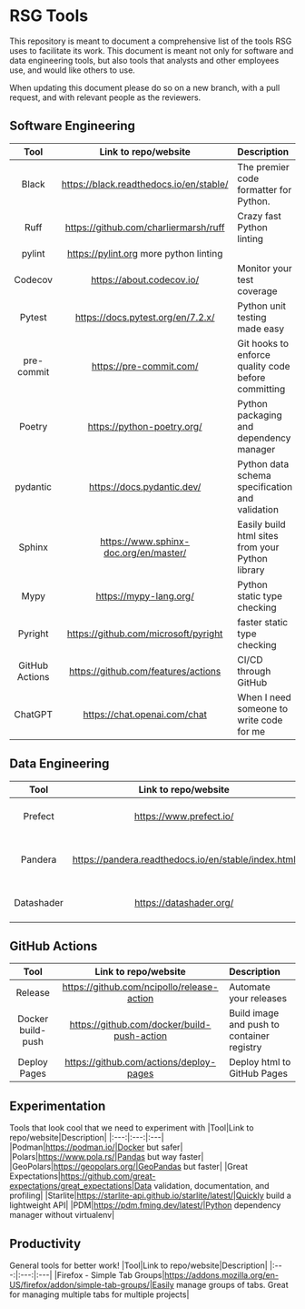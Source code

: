 # RSG Tools
This repository is meant to document a comprehensive list of the tools RSG uses to facilitate its work. This document is meant not only for software and data engineering tools, but also tools that analysts and other employees use, and would like others to use.

When updating this document please do so on a new branch, with a pull request, and with relevant people as the reviewers.

## Software Engineering
|Tool|Link to repo/website|Description|
|:---:|:---:|:---|
|Black|https://black.readthedocs.io/en/stable/|The premier code formatter for Python.|
|Ruff|https://github.com/charliermarsh/ruff|Crazy fast Python linting|
|pylint|https://pylint.org more python linting|
|Codecov|https://about.codecov.io/|Monitor your test coverage|
|Pytest|https://docs.pytest.org/en/7.2.x/|Python unit testing made easy|
|pre-commit|https://pre-commit.com/|Git hooks to enforce quality code before committing|
|Poetry|https://python-poetry.org/|Python packaging and dependency manager|
|pydantic|https://docs.pydantic.dev/|Python data schema specification and validation|
|Sphinx|https://www.sphinx-doc.org/en/master/|Easily build html sites from your Python library|
|Mypy|https://mypy-lang.org/|Python static type checking|
|Pyright|https://github.com/microsoft/pyright| faster static type checking|
|GitHub Actions|https://github.com/features/actions|CI/CD through GitHub|
|ChatGPT|https://chat.openai.com/chat|When I need someone to write code for me|


## Data Engineering
|Tool|Link to repo/website|Description|
|:---:|:---:|:---|
|Prefect|https://www.prefect.io/|Python data pipeline coordination|
|Pandera|https://pandera.readthedocs.io/en/stable/index.html|DataFrame type hinting and validation|
|Datashader|https://datashader.org/|Visualize BIG data quickly|


## GitHub Actions
|Tool|Link to repo/website|Description|
|:---:|:---:|:---|
|Release|https://github.com/ncipollo/release-action|Automate your releases|
|Docker build-push|https://github.com/docker/build-push-action|Build image and push to container registry|
|Deploy Pages|https://github.com/actions/deploy-pages|Deploy html to GitHub Pages|

## Experimentation
Tools that look cool that we need to experiment with
|Tool|Link to repo/website|Description|
|:---:|:---:|:---|
|Podman|https://podman.io/|Docker but safer|
|Polars|https://www.pola.rs/|Pandas but way faster|
|GeoPolars|https://geopolars.org/|GeoPandas but faster|
|Great Expectations|https://github.com/great-expectations/great_expectations|Data validation, documentation, and profiling|
|Starlite|https://starlite-api.github.io/starlite/latest/|Quickly build a lightweight API|
|PDM|https://pdm.fming.dev/latest/|Python dependency manager without virtualenv|


## Productivity
General tools for better work!
|Tool|Link to repo/website|Description|
|:---:|:---:|:---|
|Firefox - Simple Tab Groups|https://addons.mozilla.org/en-US/firefox/addon/simple-tab-groups/|Easily manage groups of tabs. Great for managing multiple tabs for multiple projects|
